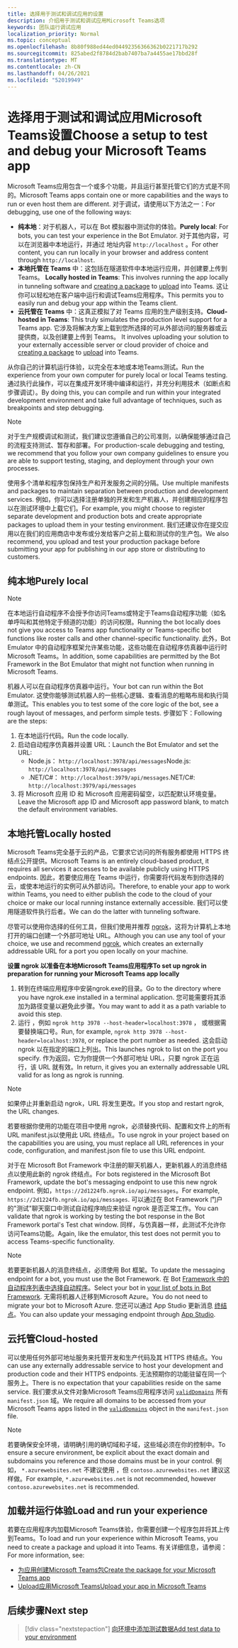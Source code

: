 ```yaml
---
title: 选择用于测试和调试应用的设置
description: 介绍用于测试和调试应用Microsoft Teams选项
keywords: 团队运行调试应用
localization_priority: Normal
ms.topic: conceptual
ms.openlocfilehash: 8b80f988ed44ed04492356366362b0221717b292
ms.sourcegitcommit: 825abed2f8784d2bab7407ba7a4455ae17bbd28f
ms.translationtype: MT
ms.contentlocale: zh-CN
ms.lasthandoff: 04/26/2021
ms.locfileid: "52019949"
---
```

# <a name="choose-a-setup-to-test-and-debug-your-microsoft-teams-app"></a><span data-ttu-id="3217d-104">选择用于测试和调试应用Microsoft Teams设置</span><span class="sxs-lookup"><span data-stu-id="3217d-104">Choose a setup to test and debug your Microsoft Teams app</span></span>

<span data-ttu-id="3217d-105">Microsoft Teams应用包含一个或多个功能，并且运行甚至托管它们的方式是不同的。</span><span class="sxs-lookup"><span data-stu-id="3217d-105">Microsoft Teams apps contain one or more capabilities and the ways to run or even host them are different.</span></span> <span data-ttu-id="3217d-106">对于调试，请使用以下方法之一：</span><span class="sxs-lookup"><span data-stu-id="3217d-106">For debugging, use one of the following ways:</span></span>

* <span data-ttu-id="3217d-107">**纯本地**：对于机器人，可以在 Bot 模拟器中测试你的体验。</span><span class="sxs-lookup"><span data-stu-id="3217d-107">**Purely local**: For bots, you can test your experience in the Bot Emulator.</span></span> <span data-ttu-id="3217d-108">对于其他内容，可以在浏览器中本地运行，并通过 地址内容 `http://localhost` 。</span><span class="sxs-lookup"><span data-stu-id="3217d-108">For other content, you can run locally in your browser and address content through `http://localhost`.</span></span>
* <span data-ttu-id="3217d-109">**本地托管在 Teams** 中：这包括在隧道软件中本地运行应用，并创建要上传到 [](~/concepts/build-and-test/apps-package.md)Teams。 [](~/concepts/deploy-and-publish/apps-upload.md)</span><span class="sxs-lookup"><span data-stu-id="3217d-109">**Locally hosted in Teams**: This involves running the app locally in tunneling software and [creating a package](~/concepts/build-and-test/apps-package.md) to [upload](~/concepts/deploy-and-publish/apps-upload.md) into Teams.</span></span> <span data-ttu-id="3217d-110">这让你可以轻松地在客户端中运行和调试Teams应用程序。</span><span class="sxs-lookup"><span data-stu-id="3217d-110">This permits you to easily run and debug your app within the Teams client.</span></span>
* <span data-ttu-id="3217d-111">**云托管在 Teams** 中：这真正模拟了对 Teams 应用的生产级别支持。</span><span class="sxs-lookup"><span data-stu-id="3217d-111">**Cloud-hosted in Teams**: This truly simulates the production level support for a Teams app.</span></span> <span data-ttu-id="3217d-112">它涉及将解决方案上载到您所选择的可从外部访问的服务器或云提供商，以及创建要[](~/concepts/build-and-test/apps-package.md)上传到 Teams。 [](~/concepts/deploy-and-publish/apps-upload.md)</span><span class="sxs-lookup"><span data-stu-id="3217d-112">It involves uploading your solution to your externally accessible server or cloud provider of choice and [creating a package](~/concepts/build-and-test/apps-package.md) to [upload](~/concepts/deploy-and-publish/apps-upload.md) into Teams.</span></span>

<span data-ttu-id="3217d-113">从你自己的计算机运行体验，以完全在本地或本地Teams测试。</span><span class="sxs-lookup"><span data-stu-id="3217d-113">Run the experience from your own computer for purely local or local Teams testing.</span></span> <span data-ttu-id="3217d-114">通过执行此操作，可以在集成开发环境中编译和运行，并充分利用技术（如断点和步骤调试）。</span><span class="sxs-lookup"><span data-stu-id="3217d-114">By doing this, you can compile and run within your integrated development environment and take full advantage of techniques, such as breakpoints and step debugging.</span></span> 

> [!NOTE]
> <span data-ttu-id="3217d-115">对于生产规模调试和测试，我们建议您遵循自己的公司准则，以确保能够通过自己的流程支持测试、暂存和部署。</span><span class="sxs-lookup"><span data-stu-id="3217d-115">For production-scale debugging and testing, we recommend that you follow your own company guidelines to ensure you are able to support testing, staging, and deployment through your own processes.</span></span>

<span data-ttu-id="3217d-116">使用多个清单和程序包保持生产和开发服务之间的分隔。</span><span class="sxs-lookup"><span data-stu-id="3217d-116">Use multiple manifests and packages to maintain separation between production and development services.</span></span> <span data-ttu-id="3217d-117">例如，你可以选择注册单独的开发和生产机器人，并创建相应的程序包以在测试环境中上载它们。</span><span class="sxs-lookup"><span data-stu-id="3217d-117">For example, you might choose to register separate development and production bots and create appropriate packages to upload them in your testing environment.</span></span> <span data-ttu-id="3217d-118">我们还建议你在提交应用以在我们的应用商店中发布或分发给客户之前上载和测试你的生产包。</span><span class="sxs-lookup"><span data-stu-id="3217d-118">We also recommend, you upload and test your production package before submitting your app for publishing in our app store or distributing to customers.</span></span>

## <a name="purely-local"></a><span data-ttu-id="3217d-119">纯本地</span><span class="sxs-lookup"><span data-stu-id="3217d-119">Purely local</span></span>

> [!NOTE]
> <span data-ttu-id="3217d-120">在本地运行自动程序不会授予你访问Teams或特定于Teams自动程序功能（如名单呼叫和其他特定于频道的功能）的访问权限。</span><span class="sxs-lookup"><span data-stu-id="3217d-120">Running the bot locally does not give you access to Teams app functionality or Teams-specific bot functions like roster calls and other channel-specific functionality.</span></span> <span data-ttu-id="3217d-121">此外，Bot Emulator 中的自动程序框架允许某些功能，这些功能在自动程序仿真器中运行时Microsoft Teams。</span><span class="sxs-lookup"><span data-stu-id="3217d-121">In addition, some capabilities are permitted by the Bot Framework in the Bot Emulator that might not function when running in Microsoft Teams.</span></span>

<span data-ttu-id="3217d-122">机器人可以在自动程序仿真器中运行。</span><span class="sxs-lookup"><span data-stu-id="3217d-122">Your bot can run within the Bot Emulator.</span></span> <span data-ttu-id="3217d-123">这使你能够测试机器人的一些核心逻辑、查看消息的粗略布局和执行简单测试。</span><span class="sxs-lookup"><span data-stu-id="3217d-123">This enables you to test some of the core logic of the bot, see a rough layout of messages, and perform simple tests.</span></span> <span data-ttu-id="3217d-124">步骤如下：</span><span class="sxs-lookup"><span data-stu-id="3217d-124">Following are the steps:</span></span>

1. <span data-ttu-id="3217d-125">在本地运行代码。</span><span class="sxs-lookup"><span data-stu-id="3217d-125">Run the code locally.</span></span>
2. <span data-ttu-id="3217d-126">启动自动程序仿真器并设置 URL：</span><span class="sxs-lookup"><span data-stu-id="3217d-126">Launch the Bot Emulator and set the URL:</span></span>
   * <span data-ttu-id="3217d-127">Node.js： `http://localhost:3978/api/messages`</span><span class="sxs-lookup"><span data-stu-id="3217d-127">Node.js: `http://localhost:3978/api/messages`</span></span>
   * <span data-ttu-id="3217d-128">.NET/C#： `http://localhost:3979/api/messages`</span><span class="sxs-lookup"><span data-stu-id="3217d-128">.NET/C#: `http://localhost:3979/api/messages`</span></span>
3. <span data-ttu-id="3217d-129">将 Microsoft 应用 ID 和 Microsoft 应用密码留空，以匹配默认环境变量。</span><span class="sxs-lookup"><span data-stu-id="3217d-129">Leave the Microsoft app ID and Microsoft app password blank, to match the default environment variables.</span></span>

## <a name="locally-hosted"></a><span data-ttu-id="3217d-130">本地托管</span><span class="sxs-lookup"><span data-stu-id="3217d-130">Locally hosted</span></span>

<span data-ttu-id="3217d-131">Microsoft Teams完全基于云的产品，它要求它访问的所有服务都使用 HTTPS 终结点公开提供。</span><span class="sxs-lookup"><span data-stu-id="3217d-131">Microsoft Teams is an entirely cloud-based product, it requires all services it accesses to be available publicly using HTTPS endpoints.</span></span> <span data-ttu-id="3217d-132">因此，若要使应用在 Teams 中运行，你需要将代码发布到你选择的云，或使本地运行的实例可从外部访问。</span><span class="sxs-lookup"><span data-stu-id="3217d-132">Therefore, to enable your app to work within Teams, you need to either publish the code to the cloud of your choice or make our local running instance externally accessible.</span></span> <span data-ttu-id="3217d-133">我们可以使用隧道软件执行后者。</span><span class="sxs-lookup"><span data-stu-id="3217d-133">We can do the latter with tunneling software.</span></span>

<span data-ttu-id="3217d-134">尽管可以使用你选择的任何工具，但我们使用并推荐 [ngrok](https://ngrok.com/download)，这将为计算机上本地打开的端口创建一个外部可地址 URL。</span><span class="sxs-lookup"><span data-stu-id="3217d-134">Although you can use any tool of your choice, we use and recommend [ngrok](https://ngrok.com/download), which creates an externally addressable URL for a port you open locally on your machine.</span></span> 

<span data-ttu-id="3217d-135">**设置 ngrok 以准备在本地Microsoft Teams应用程序**</span><span class="sxs-lookup"><span data-stu-id="3217d-135">**To set up ngrok in preparation for running your Microsoft Teams app locally**</span></span>

1. <span data-ttu-id="3217d-136">转到在终端应用程序中安装ngrok.exe的目录。</span><span class="sxs-lookup"><span data-stu-id="3217d-136">Go to the directory where you have ngrok.exe installed in a terminal application.</span></span> <span data-ttu-id="3217d-137">您可能需要将其添加为路径变量以避免此步骤。</span><span class="sxs-lookup"><span data-stu-id="3217d-137">You may want to add it as a path variable to avoid this step.</span></span>
2. <span data-ttu-id="3217d-138">运行 ，例如 `ngrok http 3978 --host-header=localhost:3978` ， 或根据需要替换端口号。</span><span class="sxs-lookup"><span data-stu-id="3217d-138">Run, for example, `ngrok http 3978 --host-header=localhost:3978`, or replace the port number as needed.</span></span>
   <span data-ttu-id="3217d-139">这会启动 ngrok 以在指定的端口上列出。</span><span class="sxs-lookup"><span data-stu-id="3217d-139">This launches ngrok to list on the port you specify.</span></span> <span data-ttu-id="3217d-140">作为返回，它为你提供一个外部可地址 URL，只要 ngrok 正在运行，该 URL 就有效。</span><span class="sxs-lookup"><span data-stu-id="3217d-140">In return, it gives you an externally addressable URL valid for as long as ngrok is running.</span></span>

> [!NOTE]
> <span data-ttu-id="3217d-141">如果停止并重新启动 ngrok，URL 将发生更改。</span><span class="sxs-lookup"><span data-stu-id="3217d-141">If you stop and restart ngrok, the URL changes.</span></span>

<span data-ttu-id="3217d-142">若要根据你使用的功能在项目中使用 ngrok，必须替换代码、配置和文件上的所有 URL manifest.js以使用此 URL 终结点。</span><span class="sxs-lookup"><span data-stu-id="3217d-142">To use ngrok in your project based on the capabilities you are using, you must replace all URL references in your code, configuration, and manifest.json file to use this URL endpoint.</span></span>

<span data-ttu-id="3217d-143">对于在 Microsoft Bot Framework 中注册的聊天机器人，更新机器人的消息终结点以使用此新的 ngrok 终结点。</span><span class="sxs-lookup"><span data-stu-id="3217d-143">For bots registered in the Microsoft Bot Framework, update the bot's messaging endpoint to use this new ngrok endpoint.</span></span> <span data-ttu-id="3217d-144">例如，`https://2d1224fb.ngrok.io/api/messages`。</span><span class="sxs-lookup"><span data-stu-id="3217d-144">For example, `https://2d1224fb.ngrok.io/api/messages`.</span></span> <span data-ttu-id="3217d-145">可以通过在 Bot Framework 门户的"测试"聊天窗口中测试自动程序响应来验证 ngrok 是否正常工作。</span><span class="sxs-lookup"><span data-stu-id="3217d-145">You can validate that ngrok is working by testing the bot response in the Bot Framework portal's Test chat window.</span></span> <span data-ttu-id="3217d-146">同样，与仿真器一样，此测试不允许你访问Teams功能。</span><span class="sxs-lookup"><span data-stu-id="3217d-146">Again, like the emulator, this test does not permit you to access Teams-specific functionality.</span></span>

> [!NOTE]
> <span data-ttu-id="3217d-147">若要更新机器人的消息终结点，必须使用 Bot 框架。</span><span class="sxs-lookup"><span data-stu-id="3217d-147">To update the messaging endpoint for a bot, you must use the Bot Framework.</span></span> <span data-ttu-id="3217d-148">在 Bot [Framework 中的自动程序列表中选择自动程序](https://dev.botframework.com/bots)。</span><span class="sxs-lookup"><span data-stu-id="3217d-148">Select your bot in [your list of bots in Bot Framework](https://dev.botframework.com/bots).</span></span> <span data-ttu-id="3217d-149">无需将机器人迁移到Microsoft Azure。</span><span class="sxs-lookup"><span data-stu-id="3217d-149">You do not need to migrate your bot to Microsoft Azure.</span></span> <span data-ttu-id="3217d-150">您还可以通过 App Studio 更新消息 [终结点](~/concepts/build-and-test/app-studio-overview.md)。</span><span class="sxs-lookup"><span data-stu-id="3217d-150">You can also update your messaging endpoint through [App Studio](~/concepts/build-and-test/app-studio-overview.md).</span></span>

## <a name="cloud-hosted"></a><span data-ttu-id="3217d-151">云托管</span><span class="sxs-lookup"><span data-stu-id="3217d-151">Cloud-hosted</span></span>

<span data-ttu-id="3217d-152">可以使用任何外部可地址服务来托管开发和生产代码及其 HTTPS 终结点。</span><span class="sxs-lookup"><span data-stu-id="3217d-152">You can use any externally addressable service to host your development and production code and their HTTPS endpoints.</span></span> <span data-ttu-id="3217d-153">无法预期你的功能驻留在同一个服务上。</span><span class="sxs-lookup"><span data-stu-id="3217d-153">There is no expectation that your capabilities reside on the same service.</span></span> <span data-ttu-id="3217d-154">我们要求从文件对象Microsoft Teams应用程序访问 [`validDomains`](~/resources/schema/manifest-schema.md#validdomains) 所有 `manifest.json` 域。</span><span class="sxs-lookup"><span data-stu-id="3217d-154">We require all domains to be accessed from your Microsoft Teams apps listed in the [`validDomains`](~/resources/schema/manifest-schema.md#validdomains) object in the `manifest.json` file.</span></span>

> [!NOTE]
> <span data-ttu-id="3217d-155">若要确保安全环境，请明确引用的确切域和子域，这些域必须在你的控制中。</span><span class="sxs-lookup"><span data-stu-id="3217d-155">To ensure a secure environment, be explicit about the exact domain and subdomains you reference and those domains must be in your control.</span></span> <span data-ttu-id="3217d-156">例如， `*.azurewebsites.net` 不建议使用 ，但 `contoso.azurewebsites.net` 建议这样做。</span><span class="sxs-lookup"><span data-stu-id="3217d-156">For example, `*.azurewebsites.net` is not recommended, however `contoso.azurewebsites.net` is recommended.</span></span>

## <a name="load-and-run-your-experience"></a><span data-ttu-id="3217d-157">加载并运行体验</span><span class="sxs-lookup"><span data-stu-id="3217d-157">Load and run your experience</span></span>

<span data-ttu-id="3217d-158">若要在应用程序内加载Microsoft Teams体验，你需要创建一个程序包并将其上传到Teams。</span><span class="sxs-lookup"><span data-stu-id="3217d-158">To load and run your experience within Microsoft Teams, you need to create a package and upload it into Teams.</span></span> <span data-ttu-id="3217d-159">有关详细信息，请参阅：</span><span class="sxs-lookup"><span data-stu-id="3217d-159">For more information, see:</span></span>

* [<span data-ttu-id="3217d-160">为应用创建Microsoft Teams包</span><span class="sxs-lookup"><span data-stu-id="3217d-160">Create the package for your Microsoft Teams app</span></span>](~/concepts/build-and-test/apps-package.md)
* [<span data-ttu-id="3217d-161">Upload应用Microsoft Teams</span><span class="sxs-lookup"><span data-stu-id="3217d-161">Upload your app in Microsoft Teams</span></span>](~/concepts/deploy-and-publish/apps-upload.md)

## <a name="next-step"></a><span data-ttu-id="3217d-162">后续步骤</span><span class="sxs-lookup"><span data-stu-id="3217d-162">Next step</span></span>

> [!div class="nextstepaction"] 
> [<span data-ttu-id="3217d-163">向环境中添加测试数据</span><span class="sxs-lookup"><span data-stu-id="3217d-163">Add test data to your environment</span></span>](~/concepts/build-and-test/test-data.md)

